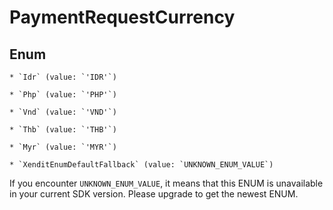 # PaymentRequestCurrency




## Enum


    * `Idr` (value: `'IDR'`)

    * `Php` (value: `'PHP'`)

    * `Vnd` (value: `'VND'`)

    * `Thb` (value: `'THB'`)

    * `Myr` (value: `'MYR'`)

    * `XenditEnumDefaultFallback` (value: `UNKNOWN_ENUM_VALUE`)

If you encounter `UNKNOWN_ENUM_VALUE`, it means that this ENUM is unavailable in your current SDK version. Please upgrade to get the newest ENUM.

